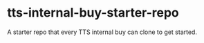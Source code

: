 # tts-internal-buy-starter-repo
A starter repo that every TTS internal buy can clone to get started.
